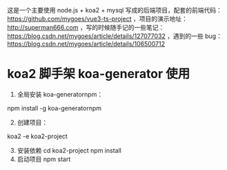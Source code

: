 这是一个主要使用 node.js + koa2 + mysql 写成的后端项目，配套的前端代码：https://github.com/mygoes/vue3-ts-project ，项目的演示地址：http://superman666.com ，写的时候随手记的一些笔记：https://blog.csdn.net/mygoes/article/details/127077032 ，遇到的一些 bug：https://blog.csdn.net/mygoes/article/details/106500712

# koa2 脚手架 koa-generator 使用

1. 全局安装 koa-generatornpm：

npm install -g koa-generatornpm

2. 创建项目：

koa2 -e koa2-project

3. 安装依赖
   cd koa2-project
   npm install
4. 启动项目
   npm start
